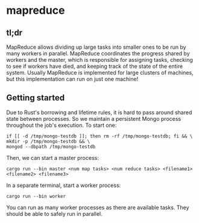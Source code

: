 # mapreduce

## tl;dr
MapReduce allows dividing up large tasks into smaller ones to be run by many workers in parallel.
MapReduce coordinates the progress shared by workers and the master, which is responsible for assigning tasks, checking to see if workers have died, and keeping track of the state of the entire system.
Usually MapReduce is implemented for large clusters of machines, but this implementation can run on just one machine!

## Getting started
Due to Rust's borrowing and lifetime rules, it is hard to pass around shared state between processes.
So we maintain a persistent Mongo process throughout the job's execution.
To start one:
```
if [[ -d /tmp/mongo-testdb ]]; then rm -rf /tmp/mongo-testdb; fi && \
mkdir -p /tmp/mongo-testdb && \
mongod --dbpath /tmp/mongo-testdb
```

Then, we can start a master process:
```
cargo run --bin master <num map tasks> <num reduce tasks> <filename1> <filename2> <filename3>
```

In a separate terminal, start a worker process:
```
cargo run --bin worker
```
You can run as many worker processes as there are available tasks.
They should be able to safely run in parallel.
